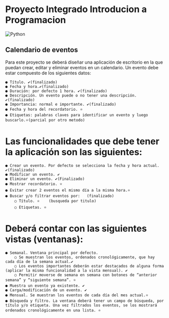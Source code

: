 # Proyecto Integrado Introducion a Programacion
![Python](https://img.shields.io/badge/python-3670A0?style=for-the-badge&logo=python&logoColor=ffdd54)

## Calendario de eventos
Para este proyecto se deberá diseñar una aplicación de escritorio en la que puedan crear, editar y eliminar eventos en un calendario. Un evento debe estar compuesto de los siguientes datos:

    ● Título. ✔️(finalizado)
    ● Fecha y hora.✔️(finalizado)
    ● Duración: por defecto 1 hora. ✔️(finalizado)
    ● Descripción. Un evento puede o no tener una descripción. ✔️(finalizado)
    ● Importancia: normal e importante. ✔️(finalizado)
    ● Fecha y hora del recordatorio. ⭐
    ● Etiquetas: palabras claves para identificar un evento y luego buscarlo.⭐(parcial por otro metodo)

# Las funcionalidades que debe tener la aplicación son las siguientes:
   
    ● Crear un evento. Por defecto se selecciona la fecha y hora actual. ✔️(finalizado)
    ● Modificar un evento. ✔️
    ● Eliminar un evento. ✔️(Finalizado)
    ● Mostrar recordatorio. ⭐
    ● Evitar crear 2 eventos el mismo día a la misma hora.⭐
    ● Buscar y/o filtrar eventos por:   (finalizado)
        ○ Título. ⭐    (busqueda por titulo)
        ○ Etiquetas. ⭐

# Deberá contar con las siguientes vistas (ventanas):
    
    ● Semanal. Ventana principal por defecto.
        ○ Se muestran los eventos, ordenados cronológicamente, que hay cada día de la semana actual.✔️
        ○ Los eventos importantes deberán estar destacados de alguna forma (aplicar la misma funcionalidad a la vista mensual). ✔️
        ○ Permitir moverse de semana en semana con botones de “anterior semana” y “siguiente semana”. ⭐
    ● Muestra un evento ya existente. ✔️
    ● Carga/modificación de un evento. ✔️
    ● Mensual. Se muestran los eventos de cada día del mes actual.⭐
    ● Búsqueda y filtro. La ventana deberá tener un campo de búsqueda, por título y/o etiqueta. Una vez filtrados los eventos, se los mostrará ordenados cronológicamente en una lista. ⭐
